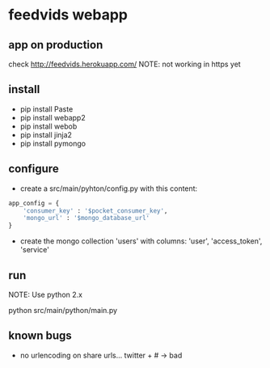 # feedvids webapp

## app on production
check http://feedvids.herokuapp.com/
NOTE: not working in https yet

## install

- pip install Paste
- pip install webapp2
- pip install webob
- pip install jinja2
- pip install pymongo

## configure

- create a src/main/pyhton/config.py with this content:

```python
app_config = {
    'consumer_key' : '$pocket_consumer_key',
    'mongo_url' : '$mongo_database_url'
}
```

- create the mongo collection 'users' with columns: 'user', 'access_token', 'service'

## run

NOTE: Use python 2.x

python src/main/python/main.py

## known bugs

- no urlencoding on share urls... twitter + # -> bad
